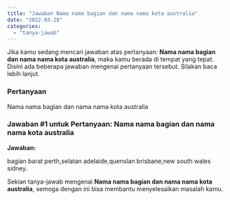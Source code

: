 ```yaml
---
title: "Jawaban Nama nama bagian dan nama nama kota australia"
date: "2022-03-28"
categories: 
  - "tanya-jawab"
---
```


Jika kamu sedang mencari jawaban atas pertanyaan: **Nama nama bagian dan nama nama kota australia**, maka kamu berada di tempat yang tepat. Disini ada beberapa jawaban mengenai pertanyaan tersebut. Silakan baca lebih lanjut.

### Pertanyaan

Nama nama bagian dan nama nama kota australia

### Jawaban #1 untuk Pertanyaan: Nama nama bagian dan nama nama kota australia

**Jawaban:**

bagian barat perth,selatan adelaide,quenslan brisbane,new south wales sidney.

Sekian tanya-jawab mengenai **Nama nama bagian dan nama nama kota australia**, semoga dengan ini bisa membantu menyelesaikan masalah kamu.
